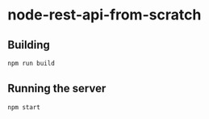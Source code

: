 # node-rest-api-from-scratch
## Building
```sh
npm run build
```

## Running the server
```sh
npm start
```
